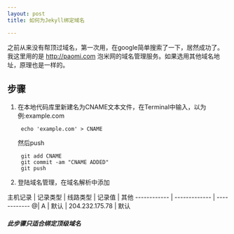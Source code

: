 ```yaml
---
layout: post
title: 如何为Jekyll绑定域名  

---
```

  
之前从来没有帮顶过域名，第一次用，在google简单搜索了一下，居然成功了。
我这里用的是 http://paomi.com 泡米网的域名管理服务。如果选用其他域名地址，原理也是一样的。  
  
## 步骤 
1. 在本地代码库里新建名为CNAME文本文件，在Terminal中输入，以为例:example.com      

		echo 'example.com' > CNAME  
	然后push    

		git add CNAME
		git commit -am "CNAME ADDED"  
		git push
2. 登陆域名管理，在域名解析中添加  

主机记录  | 记录类型  | 线路类型 | 记录值 | 其他
------------ | ------------- | ------------
@| A  | 默认 | 204.232.175.78 | 默认



#### *此步骤只适合绑定顶级域名*